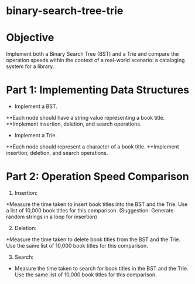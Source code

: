 # binary-search-tree-trie
# Objective
Implement both a Binary Search Tree (BST) and a Trie and compare the operation speeds within the context of a real-world scenario: a cataloging system for a library.

# Part 1: Implementing Data Structures
* Implement a BST.

**Each node should have a string value representing a book title.
**Implement insertion, deletion, and search operations.

* Implement a Trie.

**Each node should represent a character of a book title.
**Implement insertion, deletion, and search operations.

# Part 2: Operation Speed Comparison
1. Insertion:

*Measure the time taken to insert book titles into the BST and the Trie.
Use a list of 10,000 book titles for this comparison. (Suggestion: Generate random strings in a loop for insertion)

2. Deletion:

*Measure the time taken to delete book titles from the BST and the Trie.
Use the same list of 10,000 book titles for this comparison.

3. Search:

* Measure the time taken to search for book titles in the BST and the Trie.
Use the same list of 10,000 book titles for this comparison.

